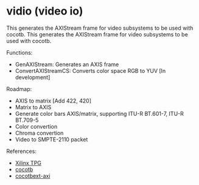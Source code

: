 # vidio (video io)

This generates the AXIStream frame for video subsystems to be used with cocotb.
This generates the AXIStream frame for video subsystems to be used with cocotb.

Functions:
- GenAXIStream: Generates an AXIS frame
- ConvertAXIStreamCS: Converts color space RGB to YUV [In development]

Roadmap:
- AXIS to matrix [Add 422, 420]
- Matrix to AXIS
- Generate color bars AXIS/matrix, supporting ITU-R BT.601-7, ITU-R BT.709-5
- Color convertion
- Chroma convertion
- Video to SMPTE-2110 packet

References:
- [Xilinx TPG](https://www.xilinx.com/content/dam/xilinx/support/documents/ip_documentation/v_tpg/v8_1/pg103-v-tpg.pdf)
- [cocotb](https://docs.cocotb.org/en/stable/)
- [cocotbext-axi](https://github.com/alexforencich/cocotbext-axi)

#
<!-- <https://docs.cocotb.org/en/stable/extensions.html -->

<!--
Build instructions

python3 -m build
pip install ./dist/cocotbext_vidio-x.y.z-py3-none-any.whl
-->